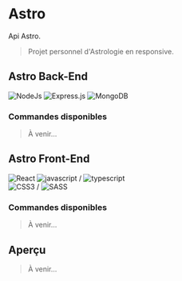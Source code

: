 # Astro
Api Astro.
> Projet personnel d'Astrologie en responsive.

## Astro Back-End
![NodeJs](https://img.shields.io/badge/NodeJs-339933?style=for-the-badge&logo=nodedotjs&logoColor=white)
![Express.js](https://img.shields.io/badge/Express.js-EEEEEE?style=for-the-badge&logo=express&logoColor=black)
![MongoDB](https://img.shields.io/badge/MongoDB-4EA94B?style=for-the-badge&logo=mongodb&logoColor=white)
### Commandes disponibles
> À venir...

## Astro Front-End
![React](https://img.shields.io/badge/React-20232A?style=for-the-badge&logo=react&logoColor=61DAFB)
![javascript](https://img.shields.io/badge/Javascript-323330?style=for-the-badge&logo=javascript&logoColor=F7DF1E) /
![typescript](https://img.shields.io/badge/Typescript-2D79C7?style=for-the-badge&logo=typescript&logoColor=white)\
![CSS3](https://img.shields.io/badge/CSS3-1572B6?style=for-the-badge&logo=css3&logoColor=white) /
![SASS](https://img.shields.io/badge/Sass-C76494?style=for-the-badge&logo=sass&logoColor=white)
### Commandes disponibles
> À venir...

## Aperçu
> À venir...
